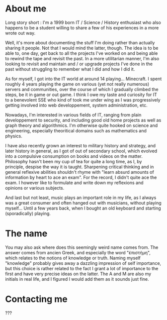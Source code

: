 # About me

Long story short : I'm a 1999 born IT / Science / History enthusiast who also happens to be a student willing to share a few of his experiences in a more wrote out way. 

Well, it's more about documenting the stuff I'm doing rather than actually sharing it people. Not that I would mind the latter, though.
The idea is to be able to, one day, get back to all the projects I've worked on and being able to rewind the tape and revisit the past.
In a more utilitarian manner, I'm also looking to revisit and maintain and / or upgrade projects I've done in the past without struggling to remember what I did and how I did it. 

As for myself, I got into the IT world at around 14 playing... Minecraft. I spent roughly 4 years playing the game on various (yet not really numerous) servers and communities, over the course of which I gradually climbed the steps, be it in game or out game. I think I owe my taste and curiosity for IT to a benevolent SSE who kind of took me under wing as I was progressively getting involved into web developpement, system administration, etc. 

Nowadays, I'm interested in various fields of IT, ranging from plain developpement to security, and including good old home projects as well as graph theory and algorithmics. 
I'm otherwise quite hooked on science and engineering, especially theoritical domains such as mathematics and physics. 

I have also recently grown an interest to military history and strategy, and later history in general, as I got of out of secondary school, which evolved into a compulsive consumption on books and videos on the matter. 
Philosophy hasn't been my cup of tea for quite a long time, as I, by principle, despise the way it is taught. Sharpening critical thinking and in general reflexive abilities shouldn't rhyme with "learn absurd amounts of information by heart to ace an exam". For the record, I didn't quite ace the exam. I however like to formulate and write down my reflexions and opinions or various subjects.

And last but not least, music plays an important role in my life, as I always was a great consumer and often hanged out with musicians, without playing myself... Until a few years back, when I bought an old keyboard and starting (sporadically) playing.

# The name
You may also ask where does this seemingly weird name comes from. 
The answer comes from ancien Greek, and especially the word "ἐπιστήμη", which relates to the notions of knowledge or truth.
Naming myself "knowledge" probably gives away a dazzling impression of self importance, but this choice is rather related to the fact I grant a lot of importance to the first and have very precise ideas on the latter. The A and M are also my initials in real life, and I figured I would add them as it sounds just fine. 

# Contacting me 
???

